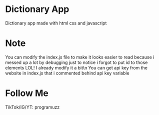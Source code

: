# Dictionary App
Dictionary app made with html css and javascript

# Note
You can modify the index.js file to make it looks easier to read because i messed up a lot by debugging just to notice i forgot to put id to those elements LOL!
I already modify it a bit\n
You can get api key from the website in index.js that i commented behind api key variable

# Follow Me
TikTok/IG/YT: programuzz
